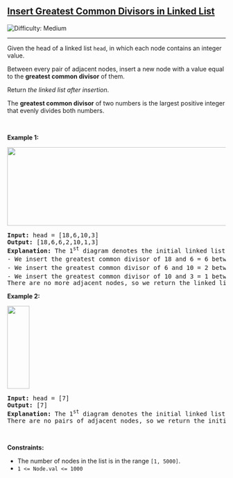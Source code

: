 <h2><a href="https://leetcode.com/problems/insert-greatest-common-divisors-in-linked-list">Insert Greatest Common Divisors in Linked List</a></h2> <img src='https://img.shields.io/badge/Difficulty-Medium-orange' alt='Difficulty: Medium' /><hr><p>Given the head of a linked list <code>head</code>, in which each node contains an integer value.</p>

<p>Between every pair of adjacent nodes, insert a new node with a value equal to the <strong>greatest common divisor</strong> of them.</p>

<p>Return <em>the linked list after insertion</em>.</p>

<p>The <strong>greatest common divisor</strong> of two numbers is the largest positive integer that evenly divides both numbers.</p>

<p>&nbsp;</p>
<p><strong class="example">Example 1:</strong></p>
<img alt="" src="https://assets.leetcode.com/uploads/2023/07/18/ex1_copy.png" style="width: 641px; height: 181px;" />
<pre>
<strong>Input:</strong> head = [18,6,10,3]
<strong>Output:</strong> [18,6,6,2,10,1,3]
<strong>Explanation:</strong> The 1<sup>st</sup> diagram denotes the initial linked list and the 2<sup>nd</sup> diagram denotes the linked list after inserting the new nodes (nodes in blue are the inserted nodes).
- We insert the greatest common divisor of 18 and 6 = 6 between the 1<sup>st</sup> and the 2<sup>nd</sup> nodes.
- We insert the greatest common divisor of 6 and 10 = 2 between the 2<sup>nd</sup> and the 3<sup>rd</sup> nodes.
- We insert the greatest common divisor of 10 and 3 = 1 between the 3<sup>rd</sup> and the 4<sup>th</sup> nodes.
There are no more adjacent nodes, so we return the linked list.
</pre>

<p><strong class="example">Example 2:</strong></p>
<img alt="" src="https://assets.leetcode.com/uploads/2023/07/18/ex2_copy1.png" style="width: 51px; height: 191px;" />
<pre>
<strong>Input:</strong> head = [7]
<strong>Output:</strong> [7]
<strong>Explanation:</strong> The 1<sup>st</sup> diagram denotes the initial linked list and the 2<sup>nd</sup> diagram denotes the linked list after inserting the new nodes.
There are no pairs of adjacent nodes, so we return the initial linked list.
</pre>

<p>&nbsp;</p>
<p><strong>Constraints:</strong></p>

<ul>
	<li>The number of nodes in the list is in the range <code>[1, 5000]</code>.</li>
	<li><code>1 &lt;= Node.val &lt;= 1000</code></li>
</ul>
